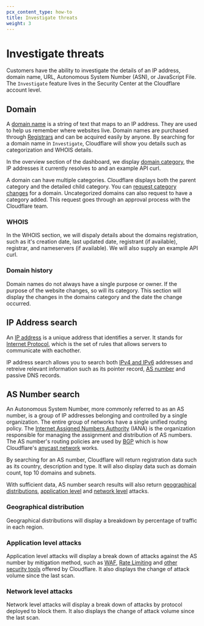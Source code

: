```yaml
---
pcx_content_type: how-to
title: Investigate threats
weight: 3
---
```


# Investigate threats

Customers have the ability to investigate the details of an IP address, domain name, URL, Autonomous System Number (ASN), or JavaScript File. The `Investigate` feature lives in the Security Center at the Cloudflare account level.

## Domain 

A [domain name](https://www.cloudflare.com/learning/dns/glossary/what-is-a-domain-name/) is a string of text that maps to an IP address. They are used to help us remember where websites live. Domain names are purchased through [Registrars](/registrar/) and can be acquired easily by anyone. By searching for a domain name in `Investigate`, Cloudflare will show you details such as categorization and WHOIS details.

In the overview section of the dashboard, we display [domain category](/cloudflare-one/policies/gateway/domain-categories/), the IP addresses it currently resolves to and an example API curl. 

A domain can have multiple categories. Cloudflare displays both the parent category and the detailed child category. You can [request category changes](/security-center/investigate/change-categorization/) for a domain. Uncategorized domains can also request to have a category added. This request goes through an approval process with the Cloudflare team.

### WHOIS

In the WHOIS section, we will dispaly details about the domains registration, such as it's creation date, last updated date, registrant (if available), registrar, and nameservers (if available). We will also supply an example API curl. 

### Domain history

Domain names do not always have a single purpose or owner. If the purpose of the website changes, so will its category. This section will display the changes in the domains category and the date the change occurred.

## IP Address search

An [IP address](https://www.cloudflare.com/learning/dns/glossary/what-is-my-ip-address/) is a unique address that identifies a server. It stands for [Internet Protocol](https://www.cloudflare.com/learning/network-layer/internet-protocol/), which is the set of rules that allows servers to communicate with eachother. 

IP address search allows you to search both [IPv4 and IPv6](https://www.cloudflare.com/learning/dns/glossary/what-is-my-ip-address/) addresses and retreive relevant information such as its pointer record, [AS number](/security-center/investigate/investigate-threats/#as-number-search) and passive DNS records. 

## AS Number search

An Autonomous System Number, more commonly referred to as an AS number, is a group of IP addresses belonging and controlled by a single organization. The entire group of networks have a single unified routing policy. The [Internet Assigned Numbers Authority](https://www.iana.org/) (IANA) is the organization responsible for managing the assignment and distribution of AS numbers. The AS number's routing policies are used by [BGP](https://www.cloudflare.com/learning/security/glossary/what-is-bgp/) which is how Cloudflare's [anycast network](https://www.cloudflare.com/learning/cdn/glossary/anycast-network/) works. 

By searching for an AS number, Cloudflare will return registration data such as its country, description and type. It will also display data such as domain count, top 10 domains and subnets. 

With sufficient data, AS number search results will also return [geographical distributions](/security-center/investigate/investigate-threats/#geographical-distribution), [application level](/security-center/investigate/investigate-threats/#application-layer-attacks) and [network level](/security-center/investigate/investigate-threats/#network-layer-attacks) attacks. 

### Geographical distribution

Geographical distributions will display a breakdown by percentage of traffic in each region.

### Application level attacks

Application level attacks will display a break down of attacks against the AS number by mitigation method, such as [WAF](/waf/), [Rate Limiting](/waf/rate-limiting-rules/) and [other security tools](/products/?product-group=Application+security) offered by Cloudflare. It also displays the change of attack volume since the last scan. 

### Network level attacks

Network level attacks will display a break down of attacks by protocol deployed to block them. It also displays the change of attack volume since the last scan. 


